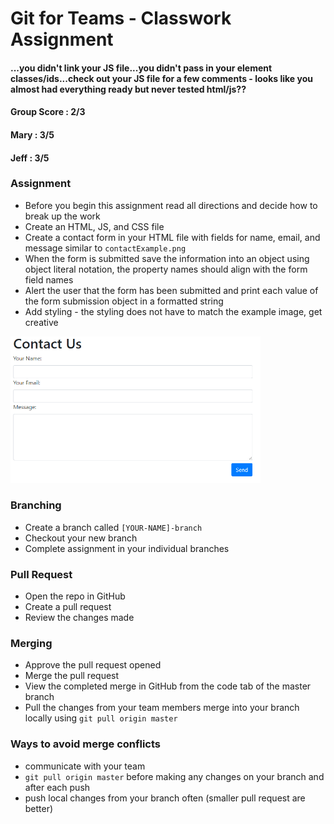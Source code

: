 # Git for Teams - Classwork Assignment
#### ...you didn't link your JS file...you didn't pass in your element classes/ids...check out your JS file for a few comments - looks like you almost had everything ready but never tested html/js??
#### Group Score : 2/3
#### Mary : 3/5
#### Jeff : 3/5
### Assignment
* Before you begin this assignment read all directions and decide how to break up the work
* Create an HTML, JS, and CSS file
* Create a contact form in your HTML file with fields for name, email, and message similar to `contactExample.png`
* When the form is submitted save the information into an object using object literal notation, the property names should align with the form field names
* Alert the user that the form has been submitted and print each value of the form submission object in a formatted string
* Add styling - the styling does not have to match the example image, get creative

<img src="contactExample.png" alt="grid example" width ="400" height= "auto">

### Branching
* Create a branch called `[YOUR-NAME]-branch`
* Checkout your new branch
* Complete assignment in your individual branches

### Pull Request
* Open the repo in GitHub
* Create a pull request
* Review the changes made

### Merging
* Approve the pull request opened
* Merge the pull request
* View the completed merge in GitHub from the code tab of the master branch
* Pull the changes from your team members merge into your branch locally using `git pull origin master`

### Ways to avoid merge conflicts
* communicate with your team
* `git pull origin master` before making any changes on your branch and after each push
* push local changes from your branch often (smaller pull request are better)